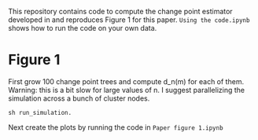 This repository contains code to compute the change point estimator developed in []() and reproduces Figure 1 for this paper. `Using the code.ipynb` shows how to run the code on your own data.


# Figure 1

First grow 100 change point trees and compute d_n(m) for each of them. Warning: this is a bit slow for large values of n. I suggest parallelizing the simulation across a bunch of cluster nodes. 
```
sh run_simulation.
```
Next create the plots by running the code in `Paper figure 1.ipynb`